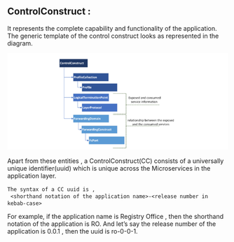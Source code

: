 ## ControlConstruct :
It represents the complete capability and functionality of the application. The generic template of the control construct looks as represented in the diagram. 

 ![RESTfuleService](./pictures/ControlConstruct.png)  
 
Apart from these entities , a ControlConstruct(CC) consists of a universally unique identifier(uuid) which is unique across the Microservices in the application layer. 
```
The syntax of a CC uuid is ,
 <shorthand notation of the application name>-<release number in kebab-case>
```

For example, if the application name is Registry Office , then the shorthand notation of the application is RO. And let’s say the release number of the application is 0.0.1 , then the uuid is ro-0-0-1.
